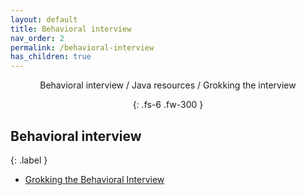 ```yaml
---
layout: default
title: Behavioral interview
nav_order: 2
permalink: /behavioral-interview
has_children: true
---
```

<div align="center" markdown="1">
Behavioral interview / Java resources / Grokking the interview

{: .fs-6 .fw-300 }
</div>

## Behavioral interview
{: .label }
*  <a href="https://www.educative.io/courses/grokking-the-behavioral-interview">Grokking the Behavioral Interview</a>